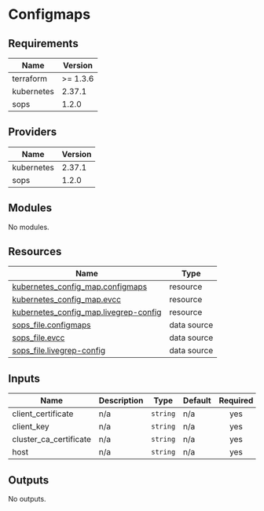 # Configmaps


<!-- BEGIN_TF_DOCS -->
## Requirements

| Name | Version |
|------|---------|
| terraform | >= 1.3.6 |
| kubernetes | 2.37.1 |
| sops | 1.2.0 |

## Providers

| Name | Version |
|------|---------|
| kubernetes | 2.37.1 |
| sops | 1.2.0 |

## Modules

No modules.

## Resources

| Name | Type |
|------|------|
| [kubernetes_config_map.configmaps](https://registry.terraform.io/providers/hashicorp/kubernetes/2.37.1/docs/resources/config_map) | resource |
| [kubernetes_config_map.evcc](https://registry.terraform.io/providers/hashicorp/kubernetes/2.37.1/docs/resources/config_map) | resource |
| [kubernetes_config_map.livegrep-config](https://registry.terraform.io/providers/hashicorp/kubernetes/2.37.1/docs/resources/config_map) | resource |
| [sops_file.configmaps](https://registry.terraform.io/providers/carlpett/sops/1.2.0/docs/data-sources/file) | data source |
| [sops_file.evcc](https://registry.terraform.io/providers/carlpett/sops/1.2.0/docs/data-sources/file) | data source |
| [sops_file.livegrep-config](https://registry.terraform.io/providers/carlpett/sops/1.2.0/docs/data-sources/file) | data source |

## Inputs

| Name | Description | Type | Default | Required |
|------|-------------|------|---------|:--------:|
| client\_certificate | n/a | `string` | n/a | yes |
| client\_key | n/a | `string` | n/a | yes |
| cluster\_ca\_certificate | n/a | `string` | n/a | yes |
| host | n/a | `string` | n/a | yes |

## Outputs

No outputs.
<!-- END_TF_DOCS -->
